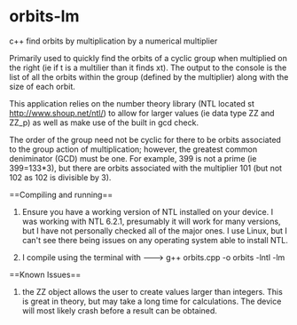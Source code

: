 # orbits-lm
c++ find orbits by multiplication by a numerical multiplier

Primarily used to quickly find the orbits of a cyclic group when multiplied on the  right (ie if t is a multilier than it finds xt). The output to the console is the list of all the orbits within the group (defined by the multiplier) along with the size of each orbit. 

This application relies on the number theory library (NTL located st http://www.shoup.net/ntl/) to allow for larger values (ie data type ZZ and ZZ_p) as well as make use of the built in gcd check.

The order of the group need not be cyclic for there to be orbits associated to the group action of multiplication; however, the greatest common deniminator (GCD) must be one. For example, 399 is not a prime (ie 399=133*3), but there are orbits associated with the multiplier 101 (but not 102 as 102 is divisible by 3).

  ==Compiling and running==
  
  1) Ensure you have a working version of NTL installed on your device. I was working with NTL 6.2.1, presumably it will work for many versions, but I have not personally checked all of the major ones. I use Linux, but I can't see there being issues on any operating system able to install NTL.
  
  2) I compile using the terminal with --->         g++ orbits.cpp -o orbits -lntl -lm
  
  ==Known Issues==
  
  1) the ZZ object allows the user to create values larger than integers. This is great in theory, but may take a long time for calculations. The device will most likely crash before a result can be obtained.
